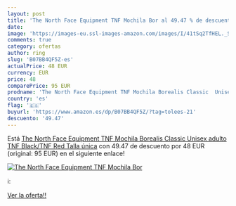 ```yaml
---
layout: post
title: 'The North Face Equipment TNF Mochila Bor al 49.47 % de descuento'
date: 
image: 'https://images-eu.ssl-images-amazon.com/images/I/41tSq2TfHEL._SL200_.jpg'
comments: true
category: ofertas
author: ring
slug: 'B07BB4QF5Z-es'
actualPrice: 48 EUR
currency: EUR
price: 48
comparePrice: 95 EUR
prodname: 'The North Face Equipment TNF Mochila Borealis Classic  Unisex adulto  TNF Black/TNF Red  Talla única'
country: 'es'
flag: '🇪🇸'
buyurl: 'https://www.amazon.es/dp/B07BB4QF5Z/?tag=tolees-21'
descuento: '49.47'
---
```


Está [The North Face Equipment TNF Mochila Borealis Classic  Unisex adulto  TNF Black/TNF Red  Talla única](https://www.amazon.es/dp/B07BB4QF5Z/?tag=tolees-21) con 49.47 de descuento por 48 EUR (original: 95 EUR) en el siguiente enlace!

[![The North Face Equipment TNF Mochila Bor](https://images-eu.ssl-images-amazon.com/images/I/41tSq2TfHEL._SL200_.jpg)](https://www.amazon.es/dp/B07BB4QF5Z/?tag=tolees-21)

ℹ️:


[Ver la oferta!!](https://www.amazon.es/dp/B07BB4QF5Z/?tag=tolees-21)
